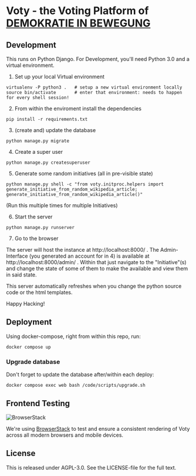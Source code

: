 # Voty - the Voting Platform of [DEMOKRATIE IN BEWEGUNG](https://bewegung.jetzt)

## Development 

This runs on Python Django. For Development, you'll need Python 3.0 and a virtual environment.

1. Set up your local Virtual environment

```
virtualenv -P python3 .   # setup a new virtual environment locally
source bin/activate       # enter that environment: needs to happen for every shell session!
```

2. From within the enviroment install the dependencies

```
pip install -r requirements.txt
```

3. (create and) update the database
```
python manage.py migrate
```

4. Create a super user
```
python manage.py createsuperuser
```

5. Generate some random initiatives (all in pre-visible state)

```
python manage.py shell -c "from voty.initproc.helpers import generate_initiative_from_random_wikipedia_article; generate_initiative_from_random_wikipedia_article()"
```

(Run this multiple times for multiple Initiatives)

6. Start the server
```
python manage.py runserver
```

7. Go to the browser

The server will host the instance at http://localhost:8000/ . The Admin-Interface (you generated an account for in 4) is available at http://localhost:8000/admin/ . Within that just navigate to the "Initiative"(s) and change the state of some of them to make the available and view them in said state.

This server automatically refreshes when you change the python source code or the html templates. 

Happy Hacking!


## Deployment

Using docker-compose, right from within this repo, run:

```
docker compose up
```


### Upgrade database

Don't forget to update the database after/within each deploy:

```
docker compose exec web bash /code/scripts/upgrade.sh
```


## Frontend Testing

![BrowserStack](http://i.imgur.com/Eqx1QcB.png)

We're using [BrowserStack](https://www.browserstack.com/) to test and ensure a consistent rendering of Voty across all modern browsers and mobile devices.


## License

This is released under AGPL-3.0. See the LICENSE-file for the full text.
